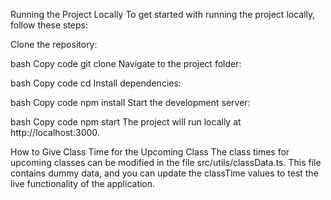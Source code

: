 Running the Project Locally
To get started with running the project locally, follow these steps:

Clone the repository:

bash
Copy code
git clone <repository-url>
Navigate to the project folder:

bash
Copy code
cd <project-folder-name>
Install dependencies:

bash
Copy code
npm install
Start the development server:

bash
Copy code
npm start
The project will run locally at http://localhost:3000.



How to Give Class Time for the Upcoming Class
The class times for upcoming classes can be modified in the file src/utils/classData.ts. This file contains dummy data, and you can update the classTime values to test the live functionality of the application.
